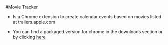 #Movie Tracker
- Is a Chrome extension to create calendar events based on movies listed at trailers.apple.com

- You can find a packaged version for chrome in the downloads section or by clicking [here](https://github.com/geapi/movie_tracker/archives/master)